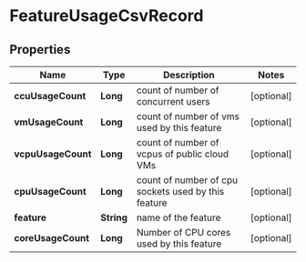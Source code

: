 # FeatureUsageCsvRecord

## Properties
Name | Type | Description | Notes
------------ | ------------- | ------------- | -------------
**ccuUsageCount** | **Long** | count of number of concurrent users |  [optional]
**vmUsageCount** | **Long** | count of number of vms used by this feature |  [optional]
**vcpuUsageCount** | **Long** | count of number of vcpus of public cloud VMs |  [optional]
**cpuUsageCount** | **Long** | count of number of cpu sockets used by this feature |  [optional]
**feature** | **String** | name of the feature |  [optional]
**coreUsageCount** | **Long** | Number of CPU cores used by this feature |  [optional]

